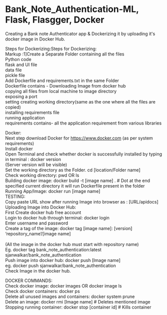 # Bank_Note_Authentication-ML, Flask, Flasgger, Docker
 Creating a Bank note Authenticator app & Dockerizing it by uploading it's docker image in Docker Hub.
 
 Steps for Dockerizing:Steps for Dockerizing:<br/>
Markup :1]Create a Separate Folder containing all the files <br/>
	Python code<br/>
	flask and UI file<br/>
	data file<br/>
	pickle file<br/>
Add Dockerfile and requirements.txt in the same Folder<br/>
	Dockerfile contains - Downloading Image from docker hub<br/>
		copying all files from local machine to image directory<br/>
		exposing a port<br/>
		setting creating working directory(same as the one where all the files are copied)<br/>
		installing requirements file<br/>
		running application<br/>
	requirements contains- all the application requirement from various libraries<br/> 

Docker:<br/>
Next step download Docker for https://www.docker.com (as per system requirements)<br/>
Install docker<br/>
Open Terminal and check whether docker is successfully installed by typing in terminal : docker version<br/>
(Server version will be visible)<br/>
Set the working directory as the Folder. cd [location/Folder name]<br/>
Check working directory: pwd OR ls<br/>
Building docker image: docker build -t [image name] .  # Dot at the end specified current directory it will run Dockerfile present in the folder<br/>
Running App/Image: docker run [image name]<br/> 
TESTING:<br/>
Copy paste URL show after running Image into browser as : [URL/apidocs]<br/>
Uploading Image into Docker Hub:<br/>
First Create docker hub free account<br/>
Login to docker hub through terminal: docker login<br/>
Enter username and password<br/>
Create a tag of the image: docker tag [image name]: [version] ‘repository_name’/[image name]<br/>  
(All the image in the docker hub must start with repository name)<br/> 
Eg. docker tag bank_note_authentication:latest sjanwalkar/bank_note_authentication<br/>
Push image into docker hub: docker push [Image name]<br/>
eg. docker push sjanwalkar/bank_note_authentication<br/>
Check Image in the docker hub.<br/>


DOCKER COMMANDS:<br/>
Check docker image: docker images OR docker image ls<br/>
Check docker containers: docker ps<br/>
Delete all unused images and containers: docker system prune<br/> 
Delete an image: docker rmi [Image name] # Deletes mentioned image<br/>
Stopping running container: docker stop [container id] # Kills container<br/>


